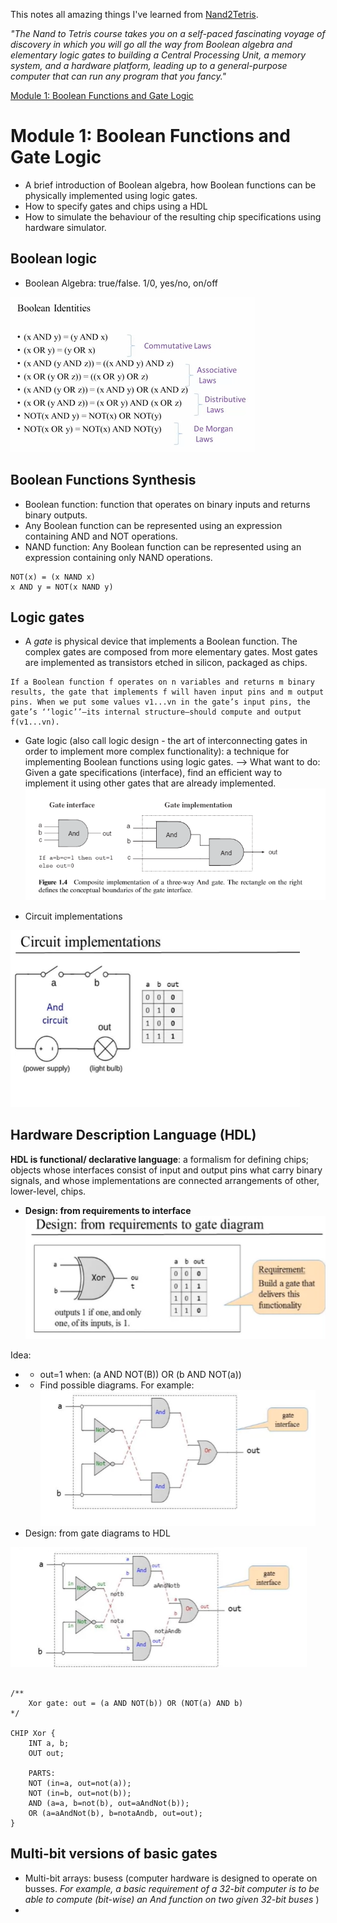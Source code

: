 This notes all amazing things I've learned from [Nand2Tetris](https://www.coursera.org/learn/build-a-computer).

_"The Nand to Tetris course takes you on a self-paced fascinating voyage of discovery in which you will go all the way from Boolean algebra and elementary logic gates to building a Central Processing Unit, a memory system, and a hardware platform, leading up to a general-purpose computer that can run any program that you fancy."_

[Module 1: Boolean Functions and Gate Logic](#Module-1:-Boolean-Functions-and-Gate-Logic)

# Module 1: Boolean Functions and Gate Logic

- A brief introduction of Boolean algebra, how Boolean functions can be physically implemented using logic gates.
- How to specify gates and chips using a  HDL
- How to simulate the behaviour of the resulting chip specifications using hardware simulator.

## Boolean logic

- Boolean Algebra: true/false. 1/0, yes/no, on/off

![Boolean Identities](boolean-identities.PNG)

## Boolean Functions Synthesis
- Boolean function: function that operates on binary inputs and returns binary outputs.
- Any Boolean function can be represented using an expression containing AND and NOT operations.
- NAND function: Any Boolean function can be represented using an expression containing only NAND operations.
```
NOT(x) = (x NAND x)
x AND y = NOT(x NAND y)
```

## Logic gates
- A _gate_ is physical device that implements a Boolean function. The complex gates are composed from more elementary gates. Most gates are implemented as transistors etched in silicon, packaged as chips.
```
If a Boolean function f operates on n variables and returns m binary results, the gate that implements f will haven input pins and m output pins. When we put some values v1...vn in the gate’s input pins, the gate’s ‘‘logic’’—its internal structure—should compute and output f(v1...vn).
```
- Gate logic (also call logic design - the art of interconnecting gates in order to implement more complex functionality): a technique for implementing Boolean functions using logic gates.
--> What want to do: Given a gate specifications (interface), find an efficient way to implement it using other gates that are already implemented.
![Gate Implementation](gate-implementation.PNG)

- Circuit implementations

![circuit Implementation](circuit-implementation.PNG)

## Hardware Description Language (HDL)

__HDL is functional/ declarative language__: a formalism for defining chips; objects whose interfaces consist of input and output pins what carry binary signals, and whose implementations are connected arrangements of other, lower-level, chips.

- __Design: from requirements to interface__
![Requirement](build-gates.PNG)

Idea:
- - out=1 when: (a AND NOT(B)) OR (b AND NOT(a))
- - Find possible diagrams. For example:
![gate diagram](gate-diagram.PNG)
- Design: from gate diagrams to HDL

![HDL](hdl.PNG)


```HDL

/**
    Xor gate: out = (a AND NOT(b)) OR (NOT(a) AND b)
*/

CHIP Xor {
    INT a, b;
    OUT out;

    PARTS:
    NOT (in=a, out=not(a));
    NOT (in=b, out=not(b));
    AND (a=a, b=not(b), out=aAndNot(b));
    OR (a=aAndNot(b), b=notaAndb, out=out);
}

```



## Multi-bit versions of basic gates
- Multi-bit arrays: busess (computer hardware is designed to operate on busses. _For example, a basic requirement of a 32-bit computer is to be able to compute (bit-wise) an And function on two given 32-bit buses_ )
- 